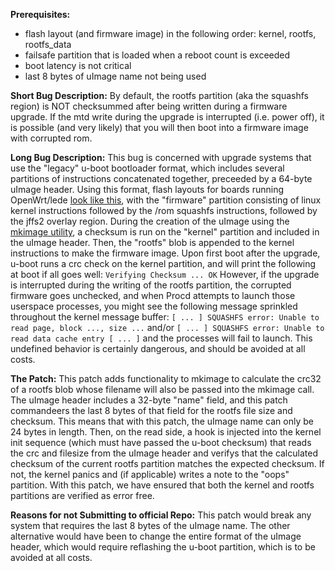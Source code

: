 **Prerequisites:**
* flash layout (and firmware image) in the following order: kernel, rootfs, rootfs_data
* failsafe partition that is loaded when a reboot count is exceeded
* boot latency is not critical
* last 8 bytes of uImage name not being used

**Short Bug Description:** By default, the rootfs partition (aka the squashfs region) is NOT checksummed after being written during a firmware upgrade. If the mtd write during the upgrade is interrupted (i.e. power off), it is possible (and very likely) that you will then boot into a firmware image with corrupted rom.

**Long Bug Description:** This bug is concerned with upgrade systems that use the "legacy" u-boot bootloader format, which includes several partitions of instructions concatenated together, preceeded by a 64-byte uImage header. Using this format,  flash layouts for boards running OpenWrt/lede [look like this](https://openwrt.org/docs/techref/flash.layout), with the "firmware" partition consisting of linux kernel instructions followed by the /rom squashfs instructions, followed by the jffs2 overlay region. During the creation of the uImage using the [mkimage utility](https://linux.die.net/man/1/mkimage), a checksum is run on the "kernel" partition and included in the uImage header. Then, the "rootfs" blob is appended to the kernel instructions to make the firmware image. Upon first boot after the upgrade, u-boot runs a crc check on the kernel partition, and will print the following at boot if all goes well:
`Verifying Checksum ... OK`
However, if the upgrade is interrupted during the writing of the rootfs partition, the corrupted firmware goes unchecked, and when Procd attempts to launch those userspace processes, you might see the following message sprinkled throughout the kernel message buffer:
`[ ... ] SQUASHFS error: Unable to read page, block ..., size ...` and/or
`[ ... ] SQUASHFS error: Unable to read data cache entry [ ... ]`
and the processes will fail to launch. This undefined behavior is certainly dangerous, and should be avoided at all costs.

**The Patch:** This patch adds functionality to mkimage to calculate the crc32 of a rootfs blob whose filename will also be passed into the mkimage call. The uImage header includes a 32-byte "name" field, and this patch commandeers the last 8 bytes of that field for the rootfs file size and checksum. This means that with this patch, the uImage name can only be 24 bytes in length.  Then, on the read side, a hook is injected into the kernel init sequence (which must have passed the u-boot checksum) that reads the crc and filesize from the uImage header and verifys that the calculated checksum of the current rootfs partition matches the expected checksum. If not, the kernel panics and (if applicable) writes a note to the "oops" partition. With this patch, we have ensured that both the kernel and rootfs partitions are verified as error free.

**Reasons for not Submitting to official Repo:** This patch would break any system that requires the last 8 bytes of the uImage name. The other alternative would have been to change the entire format of the uImage header, which would require reflashing the u-boot partition, which is to be avoided at all costs.
